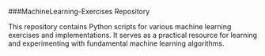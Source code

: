 ###MachineLearning-Exercises Repository

This repository contains Python scripts for various machine learning exercises and implementations. It serves as a practical resource for learning and experimenting with fundamental machine learning algorithms.
